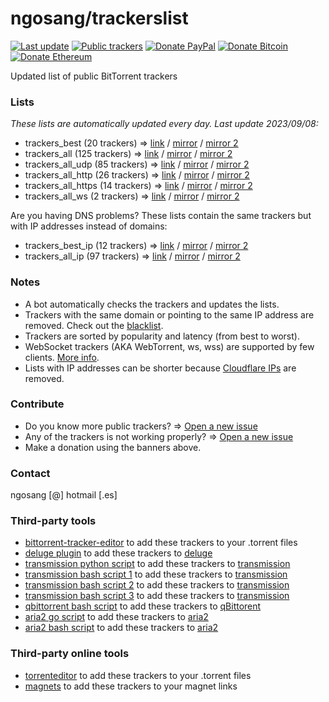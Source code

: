 # ngosang/trackerslist

[![Last update](https://img.shields.io/badge/Last%20update-2023/09/08-green.svg)](#)
[![Public trackers](https://img.shields.io/badge/Public%20trackers-125-blue.svg)](#)
[![Donate PayPal](https://img.shields.io/badge/Donate-PayPal-yellow.svg)](https://www.paypal.com/paypalme/diegoheras0xff)
[![Donate Bitcoin](https://img.shields.io/badge/Donate-Bitcoin-f7931a.svg)](https://www.blockchain.com/btc/address/192VBN1a1LQ6aUqn2APmeoJyv8V3ng44Gn)
[![Donate Ethereum](https://img.shields.io/badge/Donate-Ethereum-8c8c8c.svg)](https://www.blockchain.com/eth/address/0x0D1549BbB00926BF3D92c1A8A58695e982f1BE2E)

Updated list of public BitTorrent trackers

### Lists
*These lists are automatically updated every day. Last update 2023/09/08:*

* trackers_best (20 trackers) => [link](https://raw.githubusercontent.com/ngosang/trackerslist/master/trackers_best.txt) / [mirror](https://ngosang.github.io/trackerslist/trackers_best.txt) / [mirror 2](https://cdn.jsdelivr.net/gh/ngosang/trackerslist@master/trackers_best.txt)
* trackers_all (125 trackers) => [link](https://raw.githubusercontent.com/ngosang/trackerslist/master/trackers_all.txt) / [mirror](https://ngosang.github.io/trackerslist/trackers_all.txt) / [mirror 2](https://cdn.jsdelivr.net/gh/ngosang/trackerslist@master/trackers_all.txt)
* trackers_all_udp (85 trackers) => [link](https://raw.githubusercontent.com/ngosang/trackerslist/master/trackers_all_udp.txt) / [mirror](https://ngosang.github.io/trackerslist/trackers_all_udp.txt) / [mirror 2](https://cdn.jsdelivr.net/gh/ngosang/trackerslist@master/trackers_all_udp.txt)
* trackers_all_http (26 trackers) => [link](https://raw.githubusercontent.com/ngosang/trackerslist/master/trackers_all_http.txt) / [mirror](https://ngosang.github.io/trackerslist/trackers_all_http.txt) / [mirror 2](https://cdn.jsdelivr.net/gh/ngosang/trackerslist@master/trackers_all_http.txt)
* trackers_all_https (14 trackers) => [link](https://raw.githubusercontent.com/ngosang/trackerslist/master/trackers_all_https.txt) / [mirror](https://ngosang.github.io/trackerslist/trackers_all_https.txt) / [mirror 2](https://cdn.jsdelivr.net/gh/ngosang/trackerslist@master/trackers_all_https.txt)
* trackers_all_ws (2 trackers) => [link](https://raw.githubusercontent.com/ngosang/trackerslist/master/trackers_all_ws.txt) / [mirror](https://ngosang.github.io/trackerslist/trackers_all_ws.txt) / [mirror 2](https://cdn.jsdelivr.net/gh/ngosang/trackerslist@master/trackers_all_ws.txt)

Are you having DNS problems? These lists contain the same trackers but with IP addresses instead of domains:
* trackers_best_ip (12 trackers) => [link](https://raw.githubusercontent.com/ngosang/trackerslist/master/trackers_best_ip.txt) / [mirror](https://ngosang.github.io/trackerslist/trackers_best_ip.txt) / [mirror 2](https://cdn.jsdelivr.net/gh/ngosang/trackerslist@master/trackers_best_ip.txt)
* trackers_all_ip (97 trackers) => [link](https://raw.githubusercontent.com/ngosang/trackerslist/master/trackers_all_ip.txt) / [mirror](https://ngosang.github.io/trackerslist/trackers_all_ip.txt) / [mirror 2](https://cdn.jsdelivr.net/gh/ngosang/trackerslist@master/trackers_all_ip.txt)

### Notes
* A bot automatically checks the trackers and updates the lists.
* Trackers with the same domain or pointing to the same IP address are removed. Check out the [blacklist](blacklist.txt).
* Trackers are sorted by popularity and latency (from best to worst).
* WebSocket trackers (AKA WebTorrent, ws, wss) are supported by few clients. [More info](https://webtorrent.io).
* Lists with IP addresses can be shorter because [Cloudflare IPs](https://www.cloudflare.com/ips/) are removed.

### Contribute
* Do you know more public trackers? => [Open a new issue](https://github.com/ngosang/trackerslist/issues/new)
* Any of the trackers is not working properly? => [Open a new issue](https://github.com/ngosang/trackerslist/issues/new)
* Make a donation using the banners above.

### Contact
ngosang [@] hotmail [.es]

### Third-party tools
* [bittorrent-tracker-editor](https://github.com/GerryFerdinandus/bittorrent-tracker-editor) to add these trackers to your .torrent files
* [deluge plugin](https://github.com/stefantalpalaru/deluge-default-trackers) to add these trackers to [deluge](https://github.com/deluge-torrent/deluge)
* [transmission python script](https://github.com/blind-oracle/transmission-trackers) to add these trackers to [transmission](https://github.com/transmission/transmission)
* [transmission bash script 1](https://github.com/AndrewMarchukov/tracker-add) to add these trackers to [transmission](https://github.com/transmission/transmission)
* [transmission bash script 2](https://github.com/oilervoss/transmission) to add these trackers to [transmission](https://github.com/transmission/transmission)
* [transmission bash script 3](https://github.com/Jorman/Scripts#addtransmissiontrackerssh) to add these trackers to [transmission](https://github.com/transmission/transmission)
* [qbittorrent bash script](https://github.com/Jorman/Scripts#addqbittorrenttrackerssh) to add these trackers to [qBittorent](https://github.com/qbittorrent/qBittorrent)
* [aria2 go script](https://github.com/rocket049/aria2-trackers) to add these trackers to [aria2](https://github.com/aria2/aria2)
* [aria2 bash script](https://github.com/wuyuansushen/aria2c_TrackersList) to add these trackers to [aria2](https://github.com/aria2/aria2)

### Third-party online tools
* [torrenteditor](http://torrenteditor.com) to add these trackers to your .torrent files
* [magnets](https://madeby.lynx.pink/magnets/) to add these trackers to your magnet links
